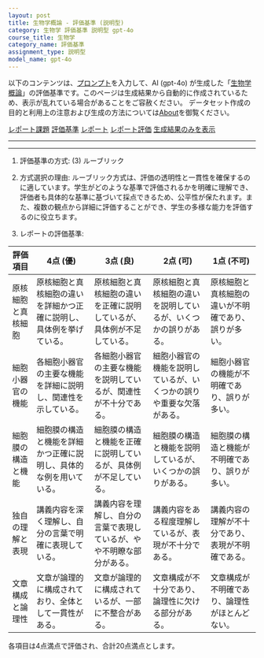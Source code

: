 ```yaml
---
layout: post
title: 生物学概論 - 評価基準 (説明型)
category: 生物学 評価基準 説明型 gpt-4o
course_title: 生物学
category_name: 評価基準
assignment_type: 説明型
model_name: gpt-4o
---
```


以下のコンテンツは、[プロンプト](https://github.com/takedatoshiyuki/synthetic_assignments/tree/main/generated/生物学/gpt-4o/prompt_評価基準-説明型.md)を入力して、AI (gpt-4o) が生成した「[生物学概論](/contents/生物学/)」の評価基準です。このページは生成結果から自動的に作成されているため、表示が乱れている場合があることをご容赦ください。
データセット作成の目的と利用上の注意および生成の方法については[About](/About)を御覧ください。

[レポート課題](../レポート課題-説明型)
[評価基準](../評価基準-説明型)
[レポート](../レポート-説明型)
[レポート評価](../レポート評価-説明型)
[生成結果のみを表示](https://github.com/takedatoshiyuki/synthetic_assignments/tree/main/generated/生物学/gpt-4o/評価基準-説明型.md)
  

***
***
  
1. 評価基準の方式: (3) ルーブリック

2. 方式選択の理由: ルーブリック方式は、評価の透明性と一貫性を確保するのに適しています。学生がどのような基準で評価されるかを明確に理解でき、評価者も具体的な基準に基づいて採点できるため、公平性が保たれます。また、複数の観点から詳細に評価することができ、学生の多様な能力を評価するのに役立ちます。

3. レポートの評価基準:

| 評価項目           | 4点 (優)                                                                 | 3点 (良)                                                               | 2点 (可)                                                               | 1点 (不可)                                                             |
|--------------------|---------------------------------------------------------------------------|------------------------------------------------------------------------|------------------------------------------------------------------------|------------------------------------------------------------------------|
| 原核細胞と真核細胞 | 原核細胞と真核細胞の違いを詳細かつ正確に説明し、具体例を挙げている。       | 原核細胞と真核細胞の違いを正確に説明しているが、具体例が不足している。 | 原核細胞と真核細胞の違いを説明しているが、いくつかの誤りがある。       | 原核細胞と真核細胞の違いが不明確であり、誤りが多い。                   |
| 細胞小器官の機能   | 各細胞小器官の主要な機能を詳細に説明し、関連性を示している。               | 各細胞小器官の主要な機能を説明しているが、関連性が不十分である。       | 細胞小器官の機能を説明しているが、いくつかの誤りや重要な欠落がある。   | 細胞小器官の機能が不明確であり、誤りが多い。                           |
| 細胞膜の構造と機能 | 細胞膜の構造と機能を詳細かつ正確に説明し、具体的な例を用いている。         | 細胞膜の構造と機能を正確に説明しているが、具体例が不足している。       | 細胞膜の構造と機能を説明しているが、いくつかの誤りがある。             | 細胞膜の構造と機能が不明確であり、誤りが多い。                         |
| 独自の理解と表現   | 講義内容を深く理解し、自分の言葉で明確に表現している。                     | 講義内容を理解し、自分の言葉で表現しているが、やや不明瞭な部分がある。 | 講義内容をある程度理解しているが、表現が不十分である。                 | 講義内容の理解が不十分であり、表現が不明確である。                     |
| 文章構成と論理性   | 文章が論理的に構成されており、全体として一貫性がある。                     | 文章が論理的に構成されているが、一部に不整合がある。                   | 文章構成が不十分であり、論理性に欠ける部分がある。                     | 文章構成が不明確であり、論理性がほとんどない。                         |

各項目は4点満点で評価され、合計20点満点とします。
